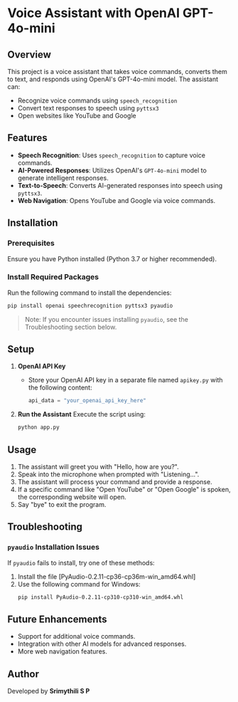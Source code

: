# Voice Assistant with OpenAI GPT-4o-mini

## Overview
This project is a voice assistant that takes voice commands, converts them to text, and responds using OpenAI's GPT-4o-mini model. The assistant can:
- Recognize voice commands using `speech_recognition`
- Convert text responses to speech using `pyttsx3`
- Open websites like YouTube and Google

## Features
- **Speech Recognition**: Uses `speech_recognition` to capture voice commands.
- **AI-Powered Responses**: Utilizes OpenAI's `GPT-4o-mini` model to generate intelligent responses.
- **Text-to-Speech**: Converts AI-generated responses into speech using `pyttsx3`.
- **Web Navigation**: Opens YouTube and Google via voice commands.

## Installation
### Prerequisites
Ensure you have Python installed (Python 3.7 or higher recommended).

### Install Required Packages
Run the following command to install the dependencies:
```sh
pip install openai speechrecognition pyttsx3 pyaudio
```
> Note: If you encounter issues installing `pyaudio`, see the Troubleshooting section below.

## Setup
1. **OpenAI API Key**
   - Store your OpenAI API key in a separate file named `apikey.py` with the following content:
     ```python
     api_data = "your_openai_api_key_here"
     ```

2. **Run the Assistant**
   Execute the script using:
   ```sh
   python app.py
   ```

## Usage
1. The assistant will greet you with "Hello, how are you?".
2. Speak into the microphone when prompted with "Listening...".
3. The assistant will process your command and provide a response.
4. If a specific command like "Open YouTube" or "Open Google" is spoken, the corresponding website will open.
5. Say "bye" to exit the program.

## Troubleshooting
### `pyaudio` Installation Issues
If `pyaudio` fails to install, try one of these methods:
1. Install the file [PyAudio-0.2.11-cp36-cp36m-win_amd64.whl]
2. Use the following command for Windows:
   ```sh
   pip install PyAudio-0.2.11-cp310-cp310-win_amd64.whl
   ```

## Future Enhancements
- Support for additional voice commands.
- Integration with other AI models for advanced responses.
- More web navigation features.

## Author
Developed by **Srimythili S P**

